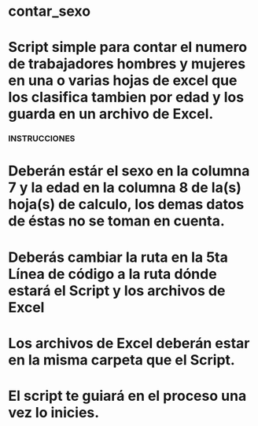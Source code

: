 # contar_sexo
# Script simple para contar el numero de trabajadores hombres y mujeres en una o varias hojas de excel que los clasifica tambien por edad y los guarda en un archivo de Excel.

###   INSTRUCCIONES  ###
# Deberán estár el sexo en la columna 7 y la edad en la columna 8 de la(s) hoja(s) de calculo, los demas datos de éstas no se toman en cuenta.
# Deberás cambiar la ruta en la 5ta Línea de código a la ruta dónde estará el Script y los archivos de Excel
# Los archivos de Excel deberán estar en la misma carpeta que el Script.
# El script te guiará en el proceso una vez lo inicies.
